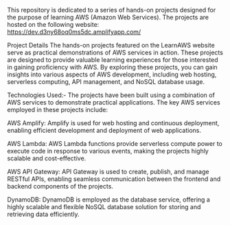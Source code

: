 This repository is dedicated to a series of hands-on projects designed for the purpose of learning AWS (Amazon Web Services). The projects are hosted on the following website: https://dev.d3ny68oq0ms5dc.amplifyapp.com/


Project Details
The hands-on projects featured on the LearnAWS website serve as practical demonstrations of AWS services in action. These projects are designed to provide valuable learning experiences for those interested in gaining proficiency with AWS. By exploring these projects, you can gain insights into various aspects of AWS development, including web hosting, serverless computing, API management, and NoSQL database usage.

Technologies Used:- 
The projects have been built using a combination of AWS services to demonstrate practical applications. The key AWS services employed in these projects include:

AWS Amplify: Amplify is used for web hosting and continuous deployment, enabling efficient development and deployment of web applications.

AWS Lambda: AWS Lambda functions provide serverless compute power to execute code in response to various events, making the projects highly scalable and cost-effective.

AWS API Gateway: API Gateway is used to create, publish, and manage RESTful APIs, enabling seamless communication between the frontend and backend components of the projects.

DynamoDB: DynamoDB is employed as the database service, offering a highly scalable and flexible NoSQL database solution for storing and retrieving data efficiently.
